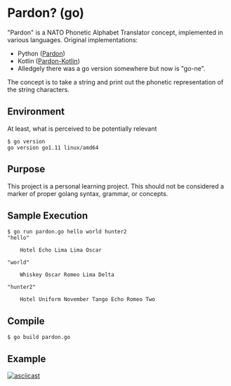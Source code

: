 # Pardon? (go)

"Pardon" is a NATO Phonetic Alphabet Translator concept, implemented in various languages. Original implementations:

- Python ([Pardon](https://github.com/komish/pardon))
- Kotlin ([Pardon-Kotlin](https://github.com/komish/pardon-kotlin))
- Alledgely there was a go version somewhere but now is "go-ne".

The concept is to take a string and print out the phonetic representation of the string characters. 


## Environment

At least, what is perceived to be potentially relevant

```
$ go version
go version go1.11 linux/amd64
```

## Purpose

This project is a personal learning project. This should not be considered a marker of proper golang syntax, grammar, or concepts.

## Sample Execution

```
$ go run pardon.go hello world hunter2
"hello"

	Hotel Echo Lima Lima Oscar

"world"

	Whiskey Oscar Romeo Lima Delta

"hunter2"

	Hotel Uniform November Tango Echo Romeo Two
```

## Compile

```
$ go build pardon.go
```

## Example

[![asciicast](https://asciinema.org/a/14.png)](https://asciinema.org/a/ujFi77qkMOV4kZ6NXojs3CR2L)
